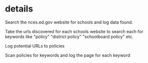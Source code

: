 # details

Search the nces.ed.gov website for schools and log data found.

Take the urls discovered for each schools website to search each for keywords like "policy" "district policy" "schoolboard policy" etc.

Log potential URLs to policies

Scan policies for keywords and log the page for each keyword